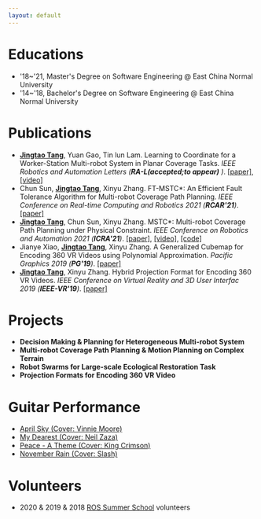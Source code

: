 ```yaml
---
layout: default
---
```


<!-- # About me

Hello and thanks for stopping by, I am Jingtao Tang (汤景韬 in Chinese) from China, currently a Ph.D. Student @ ([Freeform Robotics](https://sites.google.com/view/freeform-robotics)) in Chinese University of Hong Kong, Shenzhen (CUHKSZ). My current researches focus on multi-robot decision & planning. -->


# Educations

- '18~'21, Master's Degree on Software Engineering @ East China Normal University
- '14~'18, Bachelor's Degree on Software Engineering @ East China Normal University

# Publications
- <ins>**Jingtao Tang**</ins>, Yuan Gao, Tin lun Lam. Learning to Coordinate for a Worker-Station Multi-robot System in Planar Coverage Tasks. _IEEE Robotics and Automation Letters (**RA-L(accepted;to appear)** )_. [[paper]](https://arxiv.org/abs/2208.02993), [[video]](https://vimeo.com/758241347)
- Chun Sun, <ins>**Jingtao Tang**</ins>, Xinyu Zhang. FT-MSTC*: An Efficient Fault Tolerance Algorithm for Multi-robot Coverage Path Planning. _IEEE Conference on Real-time Computing and Robotics 2021 (**RCAR'21**)_. [[paper]](https://ieeexplore.ieee.org/abstract/document/9517650/)
- <ins>**Jingtao Tang**</ins>, Chun Sun, Xinyu Zhang. MSTC*: Multi-robot Coverage Path Planning under Physical Constraint. _IEEE Conference on Robotics and Automation 2021 (**ICRA'21**)_. [[paper]](https://arxiv.org/abs/2108.04632), [[video]](https://vimeo.com/535512748), [[code]](https://github.com/reso1/MSTC-Star)
- Jianye Xiao, <ins>**Jingtao Tang**</ins>, Xinyu Zhang. A Generalized Cubemap for Encoding 360 VR Videos using Polynomial Approximation.  _Pacific Graphics 2019 (**PG'19**)_. [[paper]](https://onlinelibrary.wiley.com/doi/abs/10.1111/cgf.13843)
- <ins>**Jingtao Tang**</ins>, Xinyu Zhang. Hybrid Projection Format for Encoding 360 VR Videos. _IEEE Conference on Virtual Reality and 3D User Interfac 2019 (**IEEE-VR'19**)_. [[paper]](https://ieeexplore.ieee.org/abstract/document/8798261/)


# Projects
- **Decision Making & Planning for Heterogeneous Multi-robot System**
- **Multi-robot Coverage Path Planning & Motion Planning on Complex Terrain**
- **Robot Swarms for Large-scale Ecological Restoration Task**
- **Projection Formats for Encoding 360 VR Video**

# Guitar Performance
- [April Sky (Cover: Vinnie Moore)](https://www.bilibili.com/video/BV12V411W73a)
- [My Dearest (Cover: Neil Zaza)](https://www.bilibili.com/video/BV18a4y177o9/)
- [Peace - A Theme (Cover: King Crimson)](https://www.bilibili.com/video/BV1At41137SN/)
- [November Rain (Cover: Slash)](https://www.bilibili.com/video/BV1VJ411c7AJ/)

# Volunteers
- 2020 & 2019 & 2018 [ROS Summer School](http://www.roseducation.org/) volunteers
